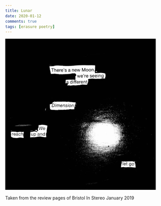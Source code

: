 ```yaml
---
title: Lunar  
date: 2020-01-12 
comments: true  
tags: [erasure poetry]  
---  
```


<img src="/assets/images/articles/lunar.jpeg" class="responsive"><br>

Taken from the review pages of Bristol In Stereo January 2019  
